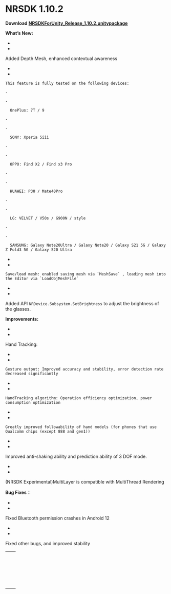 # NRSDK 1.10.2



**Download**  [**NRSDKForUnity_Release_1.10.2.unitypackage**](https://nreal-public.oss-us-west-1.aliyuncs.com/download/NRSDKForUnityAndroid_1.10.2.20230324/NRSDKForUnity_Release_1.10.2.unitypackage)

**What’s New:**




- 




- 

  Added Depth Mesh, enhanced contextual awareness

  - 

  - 

    This feature is fully tested on the following devices:

    - 

    - 

      OnePlus: 7T / 9

    - 

    - 

      SONY: Xperia 5iii

    - 

    - 

      OPPO: Find X2 / Find x3 Pro

    - 

    - 

      HUAWEI: P30 / Mate40Pro

    - 

    - 

      LG: VELVET / V50s / G900N / style

    - 

    - 

      SAMSUNG: Galaxy Note20Ultra / Galaxy Note20 / Galaxy S21 5G / Galaxy Z Fold3 5G / Galaxy S20 Ultra

  - 

  - 

    Save/load mesh: enabled saving mesh via `MeshSave` , loading mesh into the Editor via `LoadObjMeshFile`




- 




- 

  Added API `NRDevice.Subsystem.SetBrightness` to adjust the brightness of the glasses.

**Improvements:**




- 




- 

  Hand Tracking:

  - 

  - 

    Gesture output: Improved accuracy and stability, error detection rate decreased significantly

  - 

  - 

    HandTracking algorithm: Operation efficiency optimization, power consumption optimization

  - 

  - 

    Greatly improved followability of hand models (for phones that use Qualcomm chips (except 888 and gen1))




- 




- 

  Improved anti-shaking ability and prediction ability of 3 DOF mode.




- 




- 

  (NRSDK Experimental)MultiLayer is compatible with MultiThread Rendering

**Bug Fixes：**




- 




- 

  Fixed Bluetooth permission crashes in Android 12




- 




- 

  Fixed other bugs, and improved stability

|      |      |
| :--- | :--- |
|      |      |
|      |      |
|      |      |
|      |      |
|      |      |
|      |      |
|      |      |
|      |      |
|      |      |
|      |      |
|      |      |
|      |      |
|      |      |
|      |      |
|      |      |
|      |      |
|      |      |
|      |      |
|      |      |
